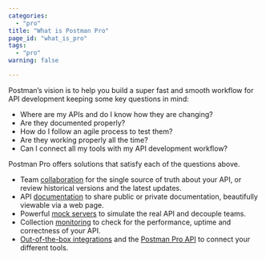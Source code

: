 ```yaml
---
categories:
  - "pro"
title: "What is Postman Pro"
page_id: "what_is_pro"
tags: 
  - "pro"
warning: false

---
```


Postman’s vision is to help you build a super fast and smooth workflow for API development keeping some key questions in mind:

*   Where are my APIs and do I know how they are changing?
*   Are they documented properly?
*   How do I follow an agile process to test them?
*   Are they working properly all the time?
*   Can I connect all my tools with my API development workflow?

Postman Pro offers solutions that satisfy each of the questions above. 

*   Team [collaboration](/docs/postman/team_library/sharing) for the single source of truth about your API, or review historical versions and the latest updates.
*   API [documentation](/docs/postman/api_documentation/intro_to_api_documentation) to share public or private documentation, beautifully viewable via a web page.
*   Powerful [mock servers](/docs/postman/mock_servers) to simulate the real API and decouple teams.
*   Collection [monitoring](/docs/postman/monitors/intro_monitors) to check for the performance, uptime and correctness of your API.
*   [Out-of-the-box integrations](/docs/pro/integrations/intro_integrations) and the [Postman Pro API](/docs/pro/pro_api/intro_api) to connect your different tools.